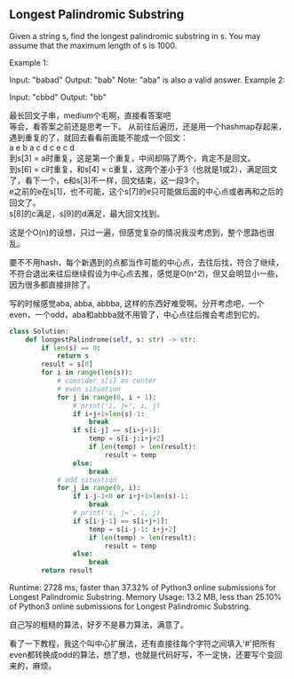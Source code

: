 ## Longest Palindromic Substring

Given a string s, find the longest palindromic substring in s. You may assume that the maximum length of s is 1000.

Example 1:

Input: "babad"
Output: "bab"
Note: "aba" is also a valid answer.
Example 2:

Input: "cbbd"
Output: "bb"

最长回文子串，medium个毛啊，直接看答案吧  
等会，看答案之前还是思考一下。
从前往后遍历，还是用一个hashmap存起来，遇到重复的了，就回去看看前面能不能成一个回文：  
a e b a c d c e c d    
到s[3] = a时重复，这是第一个重复，中间却隔了两个，肯定不是回文。  
到s[6] = c时重复，和s[4] = c重复，这两个差小于3（也就是1或2），满足回文了，看下一个，e和s[3]不一样，回文结束，这一段3个。  
e之前的e在s[1]，也不可能，这个s[7]的e只可能做后面的中心点或者再和之后的回文了。  
s[8]的c满足，s[9]的d满足，最大回文找到。    

这是个O(n)的设想，只过一遍，但感觉复杂的情况我没考虑到，整个思路也很乱。

要不不用hash，每个新遇到的点都当作可能的中心点，去往后找，符合了继续，不符合退出来往后继续假设为中心点去推，感觉是O(n^2)，但又会明显小一些，因为很多都直接排除了。

写的时候感觉aba, abba, abbba, 这样的东西好难受啊。分开考虑吧，一个even，一个odd，aba和abbba就不用管了，中心点往后推会考虑到它的。

```python
class Solution:
    def longestPalindrome(self, s: str) -> str:
        if len(s) == 0:
            return s
        result = s[0]
        for i in range(len(s)):
            # consider s[i] as center
            # even situation
            for j in range(0, i + 1):
                # print('i, j=', i, j)
                if i+j+1>len(s)-1:
                    break
                if s[i-j] == s[i+j+1]:
                    temp = s[i-j:i+j+2]
                    if len(temp) > len(result):
                        result = temp
                else:
                    break
            # odd situation
            for j in range(0, i):    
                if i-j-1<0 or i+j+1>len(s)-1:
                    break
                # print('i, j=', i, j)            
                if s[i-j-1] == s[i+j+1]:
                    temp = s[i-j-1: i+j+2]
                    if len(temp) > len(result):
                        result = temp
                else:
                    break
        return result
```

Runtime: 2728 ms, faster than 37.32% of Python3 online submissions for Longest Palindromic Substring.
Memory Usage: 13.2 MB, less than 25.10% of Python3 online submissions for Longest Palindromic Substring.

自己写的粗糙的算法，好歹不是暴力算法，满意了。

看了一下教程，我这个叫中心扩展法，还有直接往每个字符之间填入'#'把所有even都转换成odd的算法，想了想，也就是代码好写，不一定快，还要写个变回来的，麻烦。

